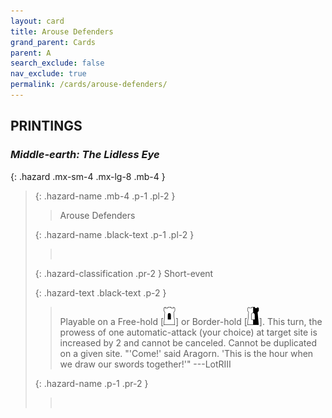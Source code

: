 ```yaml
---
layout: card
title: Arouse Defenders
grand_parent: Cards
parent: A
search_exclude: false
nav_exclude: true
permalink: /cards/arouse-defenders/
---
```


## PRINTINGS


### _Middle-earth: The Lidless Eye_

{: .hazard .mx-sm-4 .mx-lg-8 .mb-4 }
> {: .hazard-name .mb-4 .p-1 .pl-2 }
> > <div class="hazard-mp"></div>
> > <div class="card-name">Arouse Defenders</div>
>
> {: .hazard-name .black-text .p-1 .pl-2 }
> > &nbsp;
>
> {: .hazard-classification .pr-2 }
> Short-event
>
> {: .hazard-text .black-text .p-2 }
> > Playable on a Free-hold \[![](/assets/images/free-hold.svg)] or Border-hold \[![](/assets/images/border-hold.svg)]. This turn, the prowess of one automatic-attack (your choice) at target site is increased by 2 and cannot be canceled. Cannot be duplicated on a given site.   "'Come!' said Aragorn. 'This is the hour when we draw our swords together!'"  ---LotRIII 
>
> {: .hazard-name .p-1 .pr-2 }
> > <div class="card-shield"></div>
> > <div class="card-corruption">&nbsp;</div>
